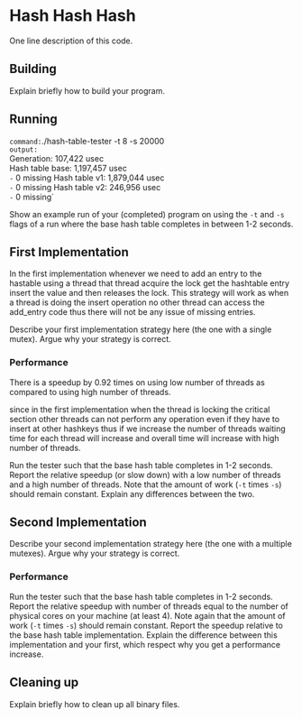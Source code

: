# Hash Hash Hash

One line description of this code.

## Building

Explain briefly how to build your program.

## Running
`command:`./hash-table-tester -t 8 -s 20000 \
`output:`\
Generation: 107,422 usec\
Hash table base: 1,197,457 usec\
  `-` 0 missing
Hash table v1: 1,879,044 usec\
  `-` 0 missing
Hash table v2: 246,956 usec\
  `-` 0 missing`


Show an example run of your (completed) program on using the `-t` and `-s` flags
of a run where the base hash table completes in between 1-2 seconds.

## First Implementation

In the first implementation whenever we need to add an entry to the hastable using a thread that thread acquire the lock get the hashtable entry insert the value and then releases the lock. This strategy will work as when a thread is doing the insert operation no other thread can access the add_entry code thus there will not be any issue of missing entries.

Describe your first implementation strategy here (the one with a single mutex).
Argue why your strategy is correct.

### Performance

There is a speedup by 0.92 times on using low number of threads as compared to using high number of threads.

since in the first implementation when the thread is locking the critical section other threads can not perform any operation even if they have to insert at other hashkeys thus if we increase the number of threads waiting time for each thread will increase and overall time will increase with high number of threads.

Run the tester such that the base hash table completes in 1-2 seconds.
Report the relative speedup (or slow down) with a low number of threads and a
high number of threads. Note that the amount of work (`-t` times `-s`) should
remain constant. Explain any differences between the two.

## Second Implementation

Describe your second implementation strategy here (the one with a multiple
mutexes). Argue why your strategy is correct.

### Performance

Run the tester such that the base hash table completes in 1-2 seconds.
Report the relative speedup with number of threads equal to the number of
physical cores on your machine (at least 4). Note again that the amount of work
(`-t` times `-s`) should remain constant. Report the speedup relative to the
base hash table implementation. Explain the difference between this
implementation and your first, which respect why you get a performance increase.

## Cleaning up

Explain briefly how to clean up all binary files.
